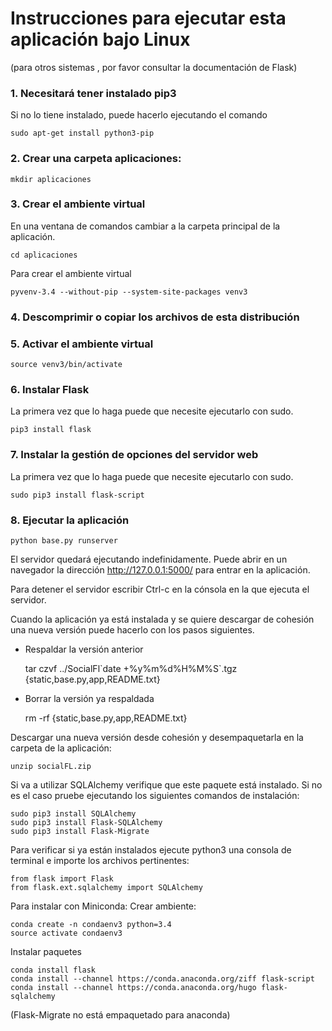# Instrucciones para ejecutar esta aplicación bajo Linux
(para otros sistemas , por favor consultar la documentación de Flask)

### 1. Necesitará tener instalado pip3
Si no lo tiene instalado, puede hacerlo ejecutando el comando

    sudo apt-get install python3-pip

### 2. Crear una carpeta aplicaciones:

    mkdir aplicaciones

 ### 3. Crear el ambiente virtual

En una ventana de comandos cambiar a la carpeta principal de la aplicación.

    cd aplicaciones

Para crear el ambiente virtual

    pyvenv-3.4 --without-pip --system-site-packages venv3

### 4. Descomprimir o copiar los archivos de esta distribución

### 5. Activar el ambiente virtual

    source venv3/bin/activate

### 6. Instalar Flask
La primera vez que lo haga puede que necesite ejecutarlo con sudo.

    pip3 install flask

### 7. Instalar la gestión de opciones del servidor web
La primera vez que lo haga puede que necesite ejecutarlo con sudo.

    sudo pip3 install flask-script

### 8. Ejecutar la aplicación

    python base.py runserver

El servidor quedará ejecutando indefinidamente.
Puede abrir en un navegador la dirección
 http://127.0.0.1:5000/ para entrar en la aplicación.


Para detener el servidor
escribir Ctrl-c en la cónsola en la que ejecuta el servidor.

Cuando la aplicación ya está instalada y se quiere descargar de cohesión una nueva versión puede hacerlo con los pasos siguientes.

- Respaldar la versión anterior

    tar czvf ../SocialFl\`date +%y%m%d%H%M%S`.tgz {static,base.py,app,README.txt}

- Borrar la versión ya respaldada

    rm -rf {static,base.py,app,README.txt}

Descargar una nueva versión desde cohesión y
desempaquetarla en la carpeta de la aplicación:

    unzip socialFL.zip

Si va a utilizar SQLAlchemy verifique que este paquete está instalado. Si no
es el caso pruebe ejecutando los siguientes comandos de instalación:

    sudo pip3 install SQLAlchemy
    sudo pip3 install Flask-SQLAlchemy
    sudo pip3 install Flask-Migrate

Para verificar si ya están instalados ejecute python3 una consola de terminal e importe
los archivos pertinentes:

    from flask import Flask
    from flask.ext.sqlalchemy import SQLAlchemy

Para instalar con Miniconda:
Crear ambiente:

    conda create -n condaenv3 python=3.4
    source activate condaenv3

Instalar paquetes

    conda install flask
    conda install --channel https://conda.anaconda.org/ziff flask-script
    conda install --channel https://conda.anaconda.org/hugo flask-sqlalchemy
(Flask-Migrate no está empaquetado para anaconda)
